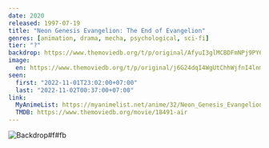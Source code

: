 ```yaml
---
date: 2020
released: 1997-07-19
title: "Neon Genesis Evangelion: The End of Evangelion"
genres: [animation, drama, mecha, psychological, sci-fi]
tier: "?"
backdrop: https://www.themoviedb.org/t/p/original/AfyuI3glMCBDFmNPj9PY6DwbgGp.jpg
image:
  en: https://www.themoviedb.org/t/p/original/j6G24dqI4WgUtChhWjfnI4lnmiK.jpg
seen:
  first: "2022-11-01T23:02:00+07:00"
  last: "2022-11-02T00:37:00+07:00"
link:
  MyAnimeList: https://myanimelist.net/anime/32/Neon_Genesis_Evangelion__The_End_of_Evangelion
  TMDB: https://www.themoviedb.org/movie/18491-air
---
```



![Backdrop#f#fb](https://www.themoviedb.org/t/p/original/nwSyFnZORd5ptu0RClAMgsF5dkE.jpg "Source: TMDB")
